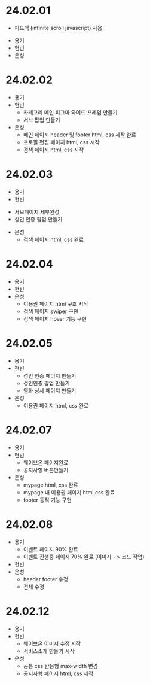 # 24.02.01
- 피드백 (infinite scroll javascript) 사용
* 용기
* 현빈
* 은성
# 24.02.02
* 용기
* 현빈
    - 카테고리  메인 피그마 와이드 프레임 만들기
    - 서브 팝업 만들기
* 은성
    - 메인 페이지 header 및 footer html, css 제작 완료
    - 프로필 편집 페이지 html, css 시작
    - 검색 페이지 html, css 시작
# 24.02.03
* 용기
* 현빈
- 서브페이지 세부완성
- 성인 인증 팝업 만들기 
* 은성
    - 검색 페이지 html, css 완료
# 24.02.04
* 용기
* 현빈
* 은성
    - 이용권 페이지 html 구조 시작
    - 검색 페이지 swiper 구현
    - 검색 페이지 hover 기능 구현
# 24.02.05
* 용기
* 현빈
    - 성인 인증 페이지 만들기
    -  성인인증 팝업 만들기
    -  영화 상세 페이지 만들기
* 은성
    - 이용권 페이지 html, css 완료
# 24.02.07
* 용기
* 현빈 
    - 웨이브온 페이지완료
    - 공지사항 버튼만들기
* 은성
    - mypage html, css 완료
    - mypage 내 이용권 페이지 html,css 완료
    - footer 동적 기능 구현
# 24.02.08
* 용기 
    - 이벤트 페이지 90% 완료
    - 이벤트 진행중 페이지 70% 완료 (이미지 - > 코드 작업)
* 현빈
* 은성
    - header footer 수정
    - 전체 수정
# 24.02.12
* 용기
* 현빈
    - 웨이브온 이미지 수정 시작
    - 서비스소개 만들기 시작
* 은성
    - 공통 css 반응형 max-width 변경
    - 공지사항 페이지 html, css 제작